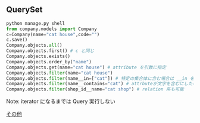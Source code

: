 ## QuerySet

```py
python manage.py shell
from company.models import Company
c=Company(name="cat house",code="")
c.save()
Company.objects.all()
Company.objects.first() # c と同じ
Company.objects.exists()
Company.objects.order_by("name")
Company.objects.get(name="cat house") # attribute を引数に指定
Company.objects.filter(name="cat house") 
Company.objects.filter(name__in=["cat"]) # 特定の集合体に含む場合は __in を追加
Company.objects.filter(name__contains="cat") # attrbuteが文字を含むにしたい場合は __contains を追加
Company.objects.filter(shop_id__name="cat shop") # relation 系も可能
```

Note: iterator になるまでは Query 実行しない

[その他](https://docs.djangoproject.com/en/3.2/ref/models/querysets/)